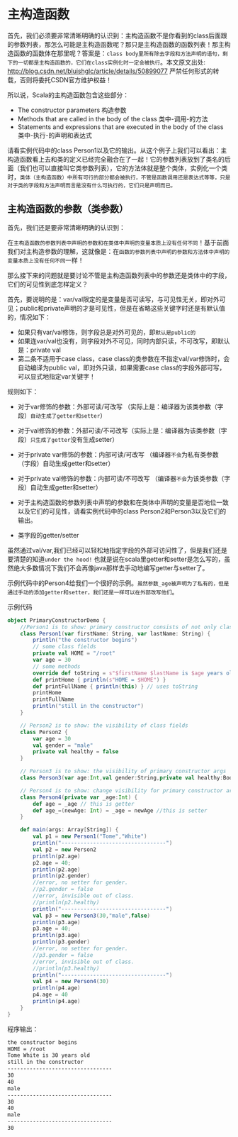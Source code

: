 # 主构造函数

首先，我们必须要非常清晰明确的认识到：主构造函数不是你看到的class后面跟的参数列表，那怎么可能是主构造函数呢？那只是主构造函数的函数列表！那主构造函数的函数体在那里呢？答案是：`class body里所有除去字段和方法声明的语句，剩下的一切都是主构造函数的，它们在class实例化时一定会被执行`。本文原文出处: http://blog.csdn.net/bluishglc/article/details/50899077 严禁任何形式的转载，否则将委托CSDN官方维护权益！

所以说，Scala的主构造函数包含这些部分：

- The constructor parameters  构造参数
- Methods that are called in the body of the class  类中-调用-的方法
- Statements and expressions that are executed in the body of the class 类中-执行-的声明和表达式

请看实例代码中的class Person1以及它的输出。从这个例子上我们可以看出：主构造函数看上去和类的定义已经完全融合在了一起！它的参数列表放到了类名的后面（我们也可以直接叫它类参数列表），它的方法体就是整个类体，实例化一个类时，`类体（主构造函数）中所有可行的部分都会被执行，不管是函数调用还是表达式等等，只是对于类的字段和方法声明而言是没有什么可执行的，它们只是声明而已。`

## 主构造函数的参数（类参数）

首先，我们还是要非常清晰明确的认识到：

在`主构造函数的参数列表中声明的参数和在类体中声明的变量本质上没有任何不同`！基于前面我们对主构造参数的理解，这就像是：在`函数的参数列表中声明的参数和方法体中声明的变量本质上没有任何不同`一样！

那么接下来的问题就是要讨论不管是主构造函数列表中的参数还是类体中的字段，它们的可见性到底怎样定义？

首先，要说明的是：var/val限定的是变量是否可读写，与可见性无关，即对外可见；public和private声明的才是可见性，但是在省略这些关键字时还是有默认值的，情况如下：

- 如果只有var/val修饰，则字段总是对外可见的，即`默认是public的`
- 如果连var/val也没有，则字段对外不可见，同时内部只读，不可改写，即默认是：private val
- 第二条不适用于case class，case class的类参数在不指定val/var修饰时，会自动编译为public val，即对外只读，如果需要case class的字段外部可写，可以显式地指定var关键字！

规则如下：

- 对于var修饰的参数：外部可读/可改写 （实际上是：编译器为该类参数（字段）`自动生成了getter和setter`）
- 对于val修饰的参数：外部可读/不可改写（实际上是：编译器为该类参数（字段）`只生成了getter`没有生成setter）
- 对于private var修饰的参数：内部可读/可改写 （编译器`不会`为私有类参数（字段）自动生成getter和setter）
- 对于private val修饰的参数：内部可读/不可改写 （编译器`不会`为该类参数（字段）自动生成getter和setter）
- 对于主构造函数的参数列表中声明的参数和在类体中声明的变量是否地位一致以及它们的可见性，请看实例代码中的class Person2和Person3以及它们的输出。

- 类字段的getter/setter

虽然通过val/var,我们已经可以轻松地指定字段的外部可访问性了，但是我们还是要清楚的知道`under the hood!` 也就是说在scala里getter和setter是怎么写的，虽然绝大多数情况下我们不会再像java那样去手动地编写getter与setter了。

示例代码中的Person4给我们一个很好的示例。`虽然参数_age被声明为了私有的，但是通过手动的添加getter和setter，我们还是一样可以在外部改写他们`。

示例代码
```scala
object PrimaryConstructorDemo {
    //Person1 is to show: primary constructor consists of not only class args list but also all runnable part in class body.
    class Person1(var firstName: String, var lastName: String) {
        println("the constructor begins")
        // some class fields
        private val HOME = "/root"
        var age = 30
        // some methods
        override def toString = s"$firstName $lastName is $age years old"
        def printHome { println(s"HOME = $HOME") }
        def printFullName { println(this) } // uses toString
        printHome
        printFullName
        println("still in the constructor")
    }

    // Person2 is to show: the visibility of class fields
    class Person2 {
        var age = 30
        val gender = "male"
        private val healthy = false
    }

    // Person3 is to show: the visibility of primary constructor args
    class Person3(var age:Int,val gender:String,private val healthy:Boolean)

    // Person4 is to show: change visibility for primary constructor args
    class Person4(private var _age:Int) {
        def age = _age // this is getter
        def age_=(newAge: Int) = _age = newAge //this is setter
    }

    def main(args: Array[String]) {
        val p1 = new Person1("Tome","White")
        println("---------------------------------")
        val p2 = new Person2
        println(p2.age)
        p2.age = 40;
        println(p2.age)
        println(p2.gender)
        //error, no setter for gender.
        //p2.gender = false
        //error, invisible out of class.
        //println(p2.healthy)
        println("---------------------------------")
        val p3 = new Person3(30,"male",false)
        println(p3.age)
        p3.age = 40;
        println(p3.age)
        println(p3.gender)
        //error, no setter for gender.
        //p3.gender = false
        //error, invisible out of class.
        //println(p3.healthy)
        println("---------------------------------")
        val p4 = new Person4(30)
        println(p4.age)
        p4.age = 40
        println(p4.age)
    }
}
```

程序输出：
```sh
the constructor begins
HOME = /root
Tome White is 30 years old
still in the constructor
---------------------------------
30
40
male
---------------------------------
30
40
male
---------------------------------
30
```